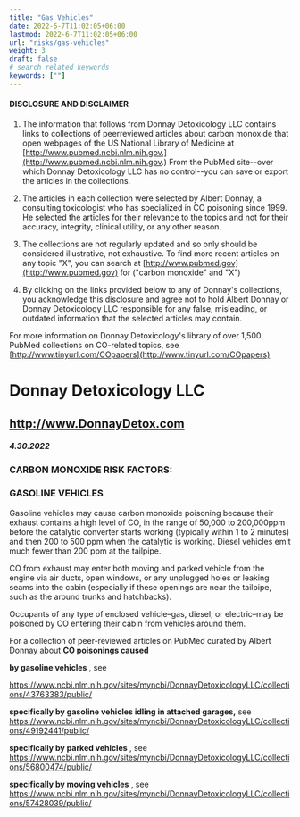 ```yaml
---
title: "Gas Vehicles"
date: 2022-6-7T11:02:05+06:00
lastmod: 2022-6-7T11:02:05+06:00
url: "risks/gas-vehicles"
weight: 3
draft: false
# search related keywords
keywords: [""]
---
```


#### DISCLOSURE AND DISCLAIMER 

1) The information that follows from Donnay Detoxicology LLC contains links to collections of peerreviewed articles about carbon monoxide that open webpages of the US National Library of Medicine at [http://www.pubmed.ncbi.nlm.nih.gov.](http://www.pubmed.ncbi.nlm.nih.gov.) From the PubMed site--over which Donnay Detoxicology LLC has no control--you can save or export the articles in the collections. 

2) The articles in each collection were selected by Albert Donnay, a consulting toxicologist who has specialized in CO poisoning since 1999. He selected the articles for their relevance to the topics and not for their accuracy, integrity, clinical utility, or any other reason. 

3) The collections are not regularly updated and so only should be considered illustrative, not exhaustive. To find more recent articles on any topic "X", you can search at [http://www.pubmed.gov](http://www.pubmed.gov) for ("carbon monoxide" and "X") 

4) By clicking on the links provided below to any of Donnay's collections, you acknowledge this disclosure and agree not to hold Albert Donnay or Donnay Detoxicology LLC responsible for any false, misleading, or outdated information that the selected articles may contain. 

For more information on Donnay Detoxicology's library of over 1,500 PubMed collections on CO-related topics, see [http://www.tinyurl.com/COpapers](http://www.tinyurl.com/COpapers) 


# Donnay Detoxicology LLC 

## http://www.DonnayDetox.com 

##### 4.30.2022 

### CARBON MONOXIDE RISK FACTORS: 

### GASOLINE VEHICLES 

Gasoline vehicles may cause carbon monoxide poisoning because their exhaust contains a high level of CO, in the range of 50,000 to 200,000ppm before the catalytic converter starts working (typically within 1 to 2 minutes) and then 200 to 500 ppm when the catalytic is working. Diesel vehicles emit much fewer than 200 ppm at the tailpipe. 

CO from exhaust may enter both moving and parked vehicle from the engine via air ducts, open windows, or any unplugged holes or leaking seams into the cabin (especially if these openings are near the tailpipe, such as the around trunks and hatchbacks). 

Occupants of any type of enclosed vehicle–gas, diesel, or electric–may be poisoned by CO entering their cabin from vehicles around them. 

For a collection of peer-reviewed articles on PubMed curated by Albert Donnay about **CO poisonings caused** 

**by gasoline vehicles** , see 

https://www.ncbi.nlm.nih.gov/sites/myncbi/DonnayDetoxicologyLLC/collections/43763383/public/ 

**specifically by gasoline vehicles idling in attached garages,** see https://www.ncbi.nlm.nih.gov/sites/myncbi/DonnayDetoxicologyLLC/collections/49192441/public/ 

**specifically by parked vehicles** , see https://www.ncbi.nlm.nih.gov/sites/myncbi/DonnayDetoxicologyLLC/collections/56800474/public/ 

**specifically by moving vehicles** , see https://www.ncbi.nlm.nih.gov/sites/myncbi/DonnayDetoxicologyLLC/collections/57428039/public/ 


